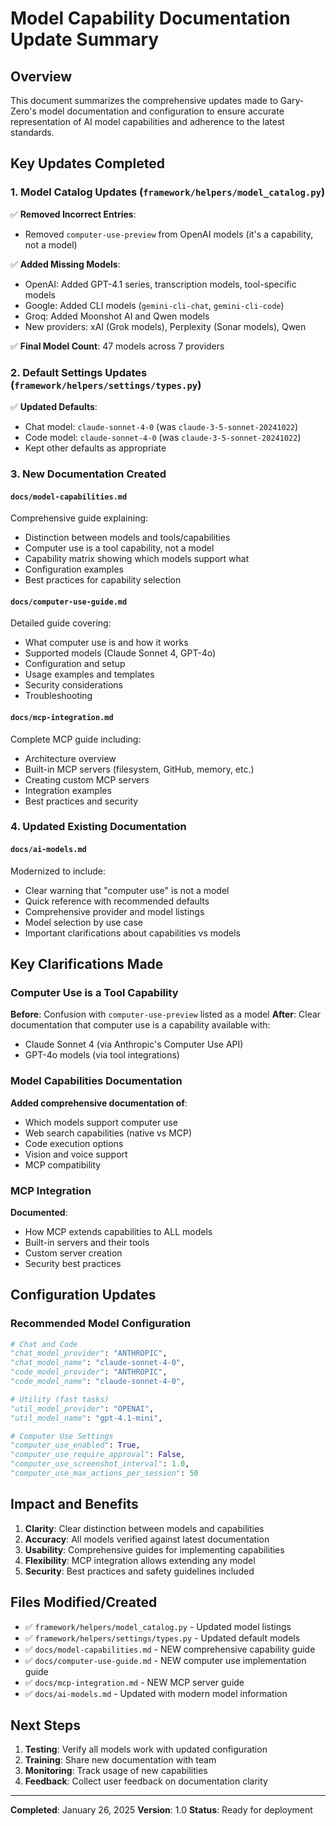 # Model Capability Documentation Update Summary

## Overview

This document summarizes the comprehensive updates made to Gary-Zero's model documentation and configuration to ensure accurate representation of AI model capabilities and adherence to the latest standards.

## Key Updates Completed

### 1. Model Catalog Updates (`framework/helpers/model_catalog.py`)

✅ **Removed Incorrect Entries**:
- Removed `computer-use-preview` from OpenAI models (it's a capability, not a model)

✅ **Added Missing Models**:
- OpenAI: Added GPT-4.1 series, transcription models, tool-specific models
- Google: Added CLI models (`gemini-cli-chat`, `gemini-cli-code`)
- Groq: Added Moonshot AI and Qwen models
- New providers: xAI (Grok models), Perplexity (Sonar models), Qwen

✅ **Final Model Count**: 47 models across 7 providers

### 2. Default Settings Updates (`framework/helpers/settings/types.py`)

✅ **Updated Defaults**:
- Chat model: `claude-sonnet-4-0` (was `claude-3-5-sonnet-20241022`)
- Code model: `claude-sonnet-4-0` (was `claude-3-5-sonnet-20241022`)
- Kept other defaults as appropriate

### 3. New Documentation Created

#### `docs/model-capabilities.md`
Comprehensive guide explaining:
- Distinction between models and tools/capabilities
- Computer use is a tool capability, not a model
- Capability matrix showing which models support what
- Configuration examples
- Best practices for capability selection

#### `docs/computer-use-guide.md`
Detailed guide covering:
- What computer use is and how it works
- Supported models (Claude Sonnet 4, GPT-4o)
- Configuration and setup
- Usage examples and templates
- Security considerations
- Troubleshooting

#### `docs/mcp-integration.md`
Complete MCP guide including:
- Architecture overview
- Built-in MCP servers (filesystem, GitHub, memory, etc.)
- Creating custom MCP servers
- Integration examples
- Best practices and security

### 4. Updated Existing Documentation

#### `docs/ai-models.md`
Modernized to include:
- Clear warning that "computer use" is not a model
- Quick reference with recommended defaults
- Comprehensive provider and model listings
- Model selection by use case
- Important clarifications about capabilities vs models

## Key Clarifications Made

### Computer Use is a Tool Capability

**Before**: Confusion with `computer-use-preview` listed as a model
**After**: Clear documentation that computer use is a capability available with:
- Claude Sonnet 4 (via Anthropic's Computer Use API)
- GPT-4o models (via tool integrations)

### Model Capabilities Documentation

**Added comprehensive documentation of**:
- Which models support computer use
- Web search capabilities (native vs MCP)
- Code execution options
- Vision and voice support
- MCP compatibility

### MCP Integration

**Documented**:
- How MCP extends capabilities to ALL models
- Built-in servers and their tools
- Custom server creation
- Security best practices

## Configuration Updates

### Recommended Model Configuration

```python
# Chat and Code
"chat_model_provider": "ANTHROPIC",
"chat_model_name": "claude-sonnet-4-0",
"code_model_provider": "ANTHROPIC",
"code_model_name": "claude-sonnet-4-0",

# Utility (fast tasks)
"util_model_provider": "OPENAI",
"util_model_name": "gpt-4.1-mini",

# Computer Use Settings
"computer_use_enabled": True,
"computer_use_require_approval": False,
"computer_use_screenshot_interval": 1.0,
"computer_use_max_actions_per_session": 50
```

## Impact and Benefits

1. **Clarity**: Clear distinction between models and capabilities
2. **Accuracy**: All models verified against latest documentation
3. **Usability**: Comprehensive guides for implementing capabilities
4. **Flexibility**: MCP integration allows extending any model
5. **Security**: Best practices and safety guidelines included

## Files Modified/Created

- ✅ `framework/helpers/model_catalog.py` - Updated model listings
- ✅ `framework/helpers/settings/types.py` - Updated default models
- ✅ `docs/model-capabilities.md` - NEW comprehensive capability guide
- ✅ `docs/computer-use-guide.md` - NEW computer use implementation guide
- ✅ `docs/mcp-integration.md` - NEW MCP server guide
- ✅ `docs/ai-models.md` - Updated with modern model information

## Next Steps

1. **Testing**: Verify all models work with updated configuration
2. **Training**: Share new documentation with team
3. **Monitoring**: Track usage of new capabilities
4. **Feedback**: Collect user feedback on documentation clarity

---

**Completed**: January 26, 2025
**Version**: 1.0
**Status**: Ready for deployment
